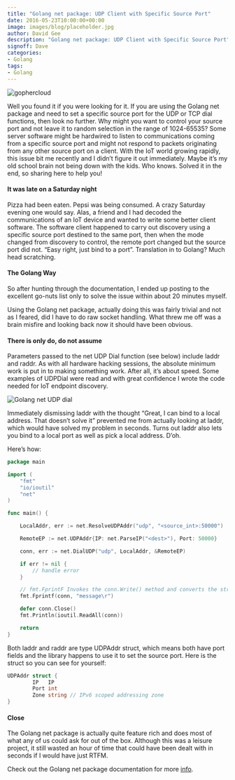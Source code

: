 ```yaml
---
title: "Golang net package: UDP Client with Specific Source Port"
date: 2016-05-23T10:00:00+00:00
image: images/blog/placeholder.jpg
author: David Gee
description: "Golang net package: UDP Client with Specific Source Port"
signoff: Dave
categories:
- Golang
tags:
- Golang
---
```


![gophercloud](/images/blog/gophercloud.png#center)

Well you found it if you were looking for it. If you are using the Golang net package and need to set a specific source port for the UDP or TCP dial functions, then look no further. Why might you want to control your source port and not leave it to random selection in the range of 1024-65535? Some server software might be hardwired to listen to communications coming from a specific source port and might not respond to packets originating from any other source port on a client. With the IoT world growing rapidly, this issue bit me recently and I didn’t figure it out immediately. Maybe it’s my old school brain not being down with the kids. Who knows. Solved it in the end, so sharing here to help you!

#### It was late on a Saturday night

Pizza had been eaten. Pepsi was being consumed. A crazy Saturday evening one would say. Alas, a friend and I had decoded the communications of an IoT device and wanted to write some better client software. The software client happened to carry out discovery using a specific source port destined to the same port, then when the mode changed from discovery to control, the remote port changed but the source port did not. “Easy right, just bind to a port”. Translation in to Golang? Much head scratching.

#### The Golang Way

So after hunting through the documentation, I ended up posting to the excellent go-nuts list only to solve the issue within about 20 minutes myself. 

Using the Golang net package, actually doing this was fairly trivial and not as I feared, did I have to do raw socket handling. What threw me off was a brain misfire and looking back now it should have been obvious.

#### There is only do, do not assume

Parameters passed to the net UDP Dial function (see below) include laddr and raddr. As with all hardware hacking sessions, the absolute minimum work is put in to making something work. After all, it’s about speed. Some examples of UDPDial were read and with great confidence I wrote the code needed for IoT endpoint discovery. 

![Golang net UDP dial](/images/blog/go_net_dial.png#center) 

Immediately dismissing laddr with the thought “Great, I can bind to a local address. That doesn’t solve it” prevented me from actually looking at laddr, which would have solved my problem in seconds. Turns out laddr also lets you bind to a local port as well as pick a local address. D’oh.

Here’s how:

```go
package main

import (
	"fmt"
	"io/ioutil"
	"net"
)

func main() {

	LocalAddr, err := net.ResolveUDPAddr("udp", "<source_int>:50000")

	RemoteEP := net.UDPAddr{IP: net.ParseIP("<dest>"), Port: 50000}

	conn, err := net.DialUDP("udp", LocalAddr, &RemoteEP)

	if err != nil {
        // handle error
	}

    // fmt.FprintF Invokes the conn.Write() method and converts the string to a byte slice
	fmt.Fprintf(conn, "message\r")

	defer conn.Close()
	fmt.Println(ioutil.ReadAll(conn))

	return
}
```

Both laddr and raddr are type UDPAddr struct, which means both have port fields and the library happens to use it to set the source port. Here is the struct so you can see for yourself:

```go
UDPAddr struct {
        IP   IP
        Port int
        Zone string // IPv6 scoped addressing zone
}
```

#### Close

The Golang net package is actually quite feature rich and does most of what any of us could ask for out of the box. Although this was a leisure project, it still wasted an hour of time that could have been dealt with in seconds if I would have just RTFM. 

Check out the Golang net package documentation for more [info](https://golang.org/pkg/net/).